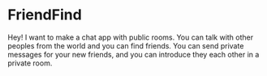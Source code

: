 # FriendFind

Hey! 
I want to make a chat app with public rooms. You can talk with other peoples from the world and you can find friends.
You can send private messages for your new friends, and you can introduce they each other in a private room. 
